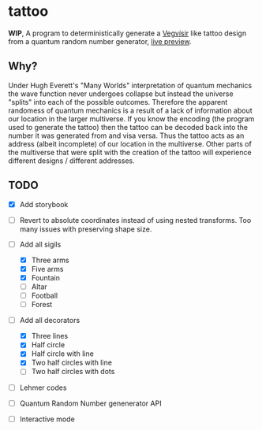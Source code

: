 # tattoo

**WIP**, A program to deterministically generate a [Vegvísir](https://en.wikipedia.org/wiki/Vegv%C3%ADsir) like tattoo design from a quantum random number generator, [live preview](https://dylanrjohnston.github.io/tattoo/).

## Why? ##
Under Hugh Everett's "Many Worlds" interpretation of quantum mechanics the wave function never undergoes collapse but instead the universe "splits" into each of the possible outcomes. Therefore the apparent randomess of quantum mechanics is a result of a lack of information about our location in the larger multiverse. If you know the encoding (the program used to generate the tattoo) then the tattoo can be decoded back into the number it was generated from and visa versa. Thus the tattoo acts as an address (albeit incomplete) of our location in the multiverse. Other parts of the multiverse that were split with the creation of the tattoo will experience different designs / different addresses.

## TODO ##
- [x] Add storybook
- [ ] Revert to absolute coordinates instead of using nested transforms. Too many issues with preserving shape size.
- [ ] Add all sigils
  - [x] Three arms
  - [x] Five arms
  - [x] Fountain
  - [ ] Altar
  - [ ] Football
  - [ ] Forest
- [ ] Add all decorators
  - [x] Three lines
  - [x] Half circle
  - [x] Half circle with line
  - [x] Two half circles with line
  - [ ] Two half circles with dots
- [ ] Lehmer codes
- [ ] Quantum Random Number genenerator API
- [ ] Interactive mode

